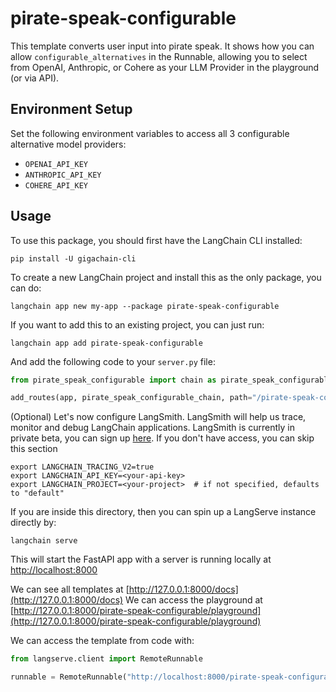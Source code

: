 # pirate-speak-configurable

This template converts user input into pirate speak. It shows how you can allow
`configurable_alternatives` in the Runnable, allowing you to select from 
OpenAI, Anthropic, or Cohere as your LLM Provider in the playground (or via API).

## Environment Setup

Set the following environment variables to access all 3 configurable alternative
model providers:

- `OPENAI_API_KEY`
- `ANTHROPIC_API_KEY`
- `COHERE_API_KEY`

## Usage

To use this package, you should first have the LangChain CLI installed:

```shell
pip install -U gigachain-cli
```

To create a new LangChain project and install this as the only package, you can do:

```shell
langchain app new my-app --package pirate-speak-configurable
```

If you want to add this to an existing project, you can just run:

```shell
langchain app add pirate-speak-configurable
```

And add the following code to your `server.py` file:
```python
from pirate_speak_configurable import chain as pirate_speak_configurable_chain

add_routes(app, pirate_speak_configurable_chain, path="/pirate-speak-configurable")
```

(Optional) Let's now configure LangSmith. 
LangSmith will help us trace, monitor and debug LangChain applications. 
LangSmith is currently in private beta, you can sign up [here](https://smith.langchain.com/). 
If you don't have access, you can skip this section


```shell
export LANGCHAIN_TRACING_V2=true
export LANGCHAIN_API_KEY=<your-api-key>
export LANGCHAIN_PROJECT=<your-project>  # if not specified, defaults to "default"
```

If you are inside this directory, then you can spin up a LangServe instance directly by:

```shell
langchain serve
```

This will start the FastAPI app with a server is running locally at 
[http://localhost:8000](http://localhost:8000)

We can see all templates at [http://127.0.0.1:8000/docs](http://127.0.0.1:8000/docs)
We can access the playground at [http://127.0.0.1:8000/pirate-speak-configurable/playground](http://127.0.0.1:8000/pirate-speak-configurable/playground)  

We can access the template from code with:

```python
from langserve.client import RemoteRunnable

runnable = RemoteRunnable("http://localhost:8000/pirate-speak-configurable")
```